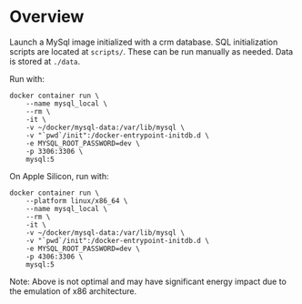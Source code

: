 # Overview

Launch a MySql image initialized with a crm database.  SQL initialization
 scripts are located at `scripts/`.  These can be run manually as needed. Data
 is stored at `./data`.

Run with:

```shell
docker container run \
    --name mysql_local \
    --rm \
    -it \
    -v ~/docker/mysql-data:/var/lib/mysql \
    -v "`pwd`/init":/docker-entrypoint-initdb.d \
    -e MYSQL_ROOT_PASSWORD=dev \
    -p 3306:3306 \
    mysql:5
```


On Apple Silicon, run with: 

```shell
docker container run \
    --platform linux/x86_64 \
    --name mysql_local \
    --rm \
    -it \
    -v ~/docker/mysql-data:/var/lib/mysql \
    -v "`pwd`/init":/docker-entrypoint-initdb.d \
    -e MYSQL_ROOT_PASSWORD=dev \
    -p 4306:3306 \
    mysql:5
```

Note: Above is not optimal and may have significant energy impact due to the emulation of x86 architecture.
